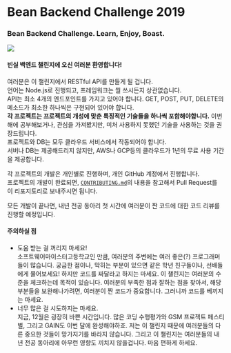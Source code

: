 # Bean Backend Challenge 2019
### Bean Backend Challenge. Learn, Enjoy, Boast.

![](https://media.giphy.com/media/3ornk57KwDXf81rjWM/giphy.gif)
#### 빈실 백엔드 챌린지에 오신 여러분 환영합니다!

여러분은 이 챌린지에서 RESTful API를 만들게 될 겁니다.\
언어는 Node.js로 진행되고, 프레임워크는 뭘 쓰시든지 상관없습니다.\
API는 최소 4개의 엔드포인트를 가지고 있어야 합니다. GET, POST, PUT, DELETE의 메소드가 최소한 하나씩은 구현되어 있어야 합니다.\
**각 프로젝트는 프로젝트의 개성에 맞춘 특징적인 기술들을 하나씩 포함해야합니다.** 이번 해에 공부해보거나, 관심을 가져봤지만, 미처 사용하지 못했던 기술을 사용하는 것을 권장드립니다.\
프로젝트와 DB는 모두 클라우드 서비스에서 작동되어야 합니다.\
서버나 DB는 제공해드리지 않지만, AWS나 GCP등의 클라우드가 1년의 무료 사용 기간을 제공합니다.

각 프로젝트의 개발은 개인별로 진행하며, 개인 GitHub 계정에서 진행합니다.\
프로젝트의 개발이 완료되면, [`CONTRIBUTING.md`](./CONTRIBUTING.md)의 내용을 참고해서 Pull Request를 이 리포지토리로 보내주시면 됩니다.

모든 개발이 끝나면, 내년 전공 동아리 첫 시간에 여러분이 짠 코드에 대한 코드 리뷰를 진행할 예정입니다. 

#### 주의하실 점
* 도움 받는 걸 꺼리지 마세요!\
소프트웨어마이스터고등학교인 만큼, 여러분의 주변에는 여러 좋은(?) 프로그래머들이 많습니다. 궁금한 점이나, 막히는 부분이 있으면 같은 학년 친구들이나, 선배들에게 물어보세요! 하지만 코드를 짜달라고 하지는 마세요. 이 챌린지는 여러분의 수준을 체크하는데 목적이 있습니다. 여러분의 부족한 점과 잘하는 점을 찾아서, 해당 부분들을 보완해나가려면, 여러분이 짠 코드가 중요합니다. 그러니까 코드를 베끼지는 마세요.
* 너무 많은 걸 시도하지는 마세요.\
지금, 12월은 굉장히 바쁜 시간입니다. 많은 코딩 수행평가와 GSM 프로젝트 페스티벌, 그리고 GAIN도 이번 달에 완성해야하죠. 저는 이 챌린지 때문에 여러분들의 다른 중요한 것들이 망가지기를 바라지 않습니다. 그리고 이 챌린지는 여러분들의 내년 전공 동아리에 아무런 영향도 끼치지 않을겁니다. 마음 편하게 하세요. 
